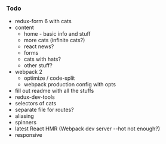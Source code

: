 ### Todo

* redux-form 6 with cats
* content
    * home - basic info and stuff
    * more cats (infinite cats?)
    * react news?
    * forms
    * cats with hats?
    * other stuff?
* webpack 2
    * optimize / code-split
    * webpack production config with opts
* fill out readme with all the stuffs
* redux-dev-tools
* selectors of cats
* separate file for routes?
* aliasing
* spinners
* latest React HMR (Webpack dev server --hot not enough?)
* responsive
